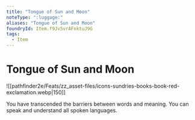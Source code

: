```yaml
---
title: "Tongue of Sun and Moon"
noteType: ":luggage:"
aliases: "Tongue of Sun and Moon"
foundryId: Item.f9Jv5vrAFnktuJ9G
tags:
  - Item
---
```


# Tongue of Sun and Moon
![[pathfinder2e/Feats/zz_asset-files/icons-sundries-books-book-red-exclamation.webp|150]]

You have transcended the barriers between words and meaning. You can speak and understand all spoken languages.
